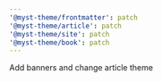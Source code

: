 ```yaml
---
'@myst-theme/frontmatter': patch
'@myst-theme/article': patch
'@myst-theme/site': patch
'@myst-theme/book': patch
---
```


Add banners and change article theme
